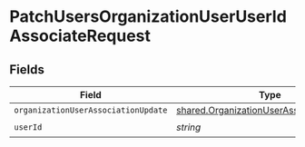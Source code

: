 # PatchUsersOrganizationUserUserIdAssociateRequest


## Fields

| Field                                                                                                       | Type                                                                                                        | Required                                                                                                    | Description                                                                                                 |
| ----------------------------------------------------------------------------------------------------------- | ----------------------------------------------------------------------------------------------------------- | ----------------------------------------------------------------------------------------------------------- | ----------------------------------------------------------------------------------------------------------- |
| `organizationUserAssociationUpdate`                                                                         | [shared.OrganizationUserAssociationUpdate](../../../sdk/models/shared/organizationuserassociationupdate.md) | :heavy_minus_sign:                                                                                          | N/A                                                                                                         |
| `userId`                                                                                                    | *string*                                                                                                    | :heavy_check_mark:                                                                                          | User Id                                                                                                     |